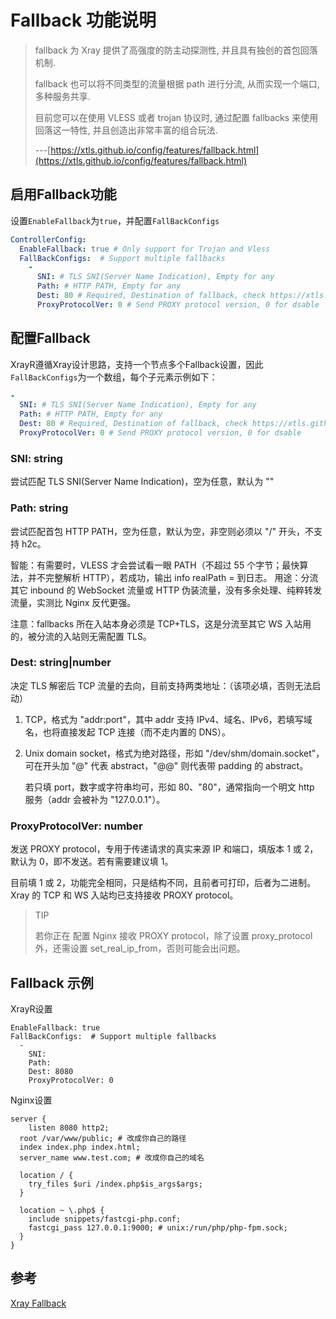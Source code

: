 # Fallback 功能说明

> fallback 为 Xray 提供了高强度的防主动探测性, 并且具有独创的首包回落机制.
>
> fallback 也可以将不同类型的流量根据 path 进行分流, 从而实现一个端口, 多种服务共享.
>
> 目前您可以在使用 VLESS 或者 trojan 协议时, 通过配置 fallbacks 来使用回落这一特性, 并且创造出非常丰富的组合玩法.
>
> ---[https://xtls.github.io/config/features/fallback.html](https://xtls.github.io/config/features/fallback.html)

## 启用Fallback功能

设置`EnableFallback`为`true`，并配置`FallBackConfigs`

```yaml
ControllerConfig:
  EnableFallback: true # Only support for Trojan and Vless
  FallBackConfigs:  # Support multiple fallbacks
    -
      SNI: # TLS SNI(Server Name Indication), Empty for any
      Path: # HTTP PATH, Empty for any
      Dest: 80 # Required, Destination of fallback, check https://xtls.github.io/config/fallback/ for details.
      ProxyProtocolVer: 0 # Send PROXY protocol version, 0 for dsable
```

## 配置Fallback

XrayR遵循Xray设计思路，支持一个节点多个Fallback设置，因此`FallBackConfigs`为一个数组，每个子元素示例如下：

```yaml
-
  SNI: # TLS SNI(Server Name Indication), Empty for any
  Path: # HTTP PATH, Empty for any
  Dest: 80 # Required, Destination of fallback, check https://xtls.github.io/config/fallback/ for details.
  ProxyProtocolVer: 0 # Send PROXY protocol version, 0 for dsable
```

### SNI: string

尝试匹配 TLS SNI\(Server Name Indication\)，空为任意，默认为 ""

### Path: string

尝试匹配首包 HTTP PATH，空为任意，默认为空，非空则必须以 "/" 开头，不支持 h2c。

智能：有需要时，VLESS 才会尝试看一眼 PATH（不超过 55 个字节；最快算法，并不完整解析 HTTP），若成功，输出 info realPath = 到日志。 用途：分流其它 inbound 的 WebSocket 流量或 HTTP 伪装流量，没有多余处理、纯粹转发流量，实测比 Nginx 反代更强。

注意：fallbacks 所在入站本身必须是 TCP+TLS，这是分流至其它 WS 入站用的，被分流的入站则无需配置 TLS。

### Dest: string\|number

决定 TLS 解密后 TCP 流量的去向，目前支持两类地址：（该项必填，否则无法启动）

1. TCP，格式为 "addr:port"，其中 addr 支持 IPv4、域名、IPv6，若填写域名，也将直接发起 TCP 连接（而不走内置的 DNS）。
2. Unix domain socket，格式为绝对路径，形如 "/dev/shm/domain.socket"，可在开头加 "@" 代表 abstract，"@@" 则代表带 padding 的 abstract。

   若只填 port，数字或字符串均可，形如 80、"80"，通常指向一个明文 http 服务（addr 会被补为 "127.0.0.1"）。

### ProxyProtocolVer: number

发送 PROXY protocol，专用于传递请求的真实来源 IP 和端口，填版本 1 或 2，默认为 0，即不发送。若有需要建议填 1。

目前填 1 或 2，功能完全相同，只是结构不同，且前者可打印，后者为二进制。Xray 的 TCP 和 WS 入站均已支持接收 PROXY protocol。

> TIP
>
> 若你正在 配置 Nginx 接收 PROXY protocol，除了设置 proxy\_protocol 外，还需设置 set\_real\_ip\_from，否则可能会出问题。

## Fallback 示例

XrayR设置

```text
EnableFallback: true
FallBackConfigs:  # Support multiple fallbacks
  -
    SNI:
    Path:
    Dest: 8080
    ProxyProtocolVer: 0
```

Nginx设置

```text
server {  
    listen 8080 http2;
  root /var/www/public; # 改成你自己的路径
  index index.php index.html;
  server_name www.test.com; # 改成你自己的域名

  location / {
    try_files $uri /index.php$is_args$args;
  }

  location ~ \.php$ {
    include snippets/fastcgi-php.conf;
    fastcgi_pass 127.0.0.1:9000; # unix:/run/php/php-fpm.sock;
  }
}
```

## 参考

[Xray Fallback](https://xtls.github.io/config/features/fallback.html)

